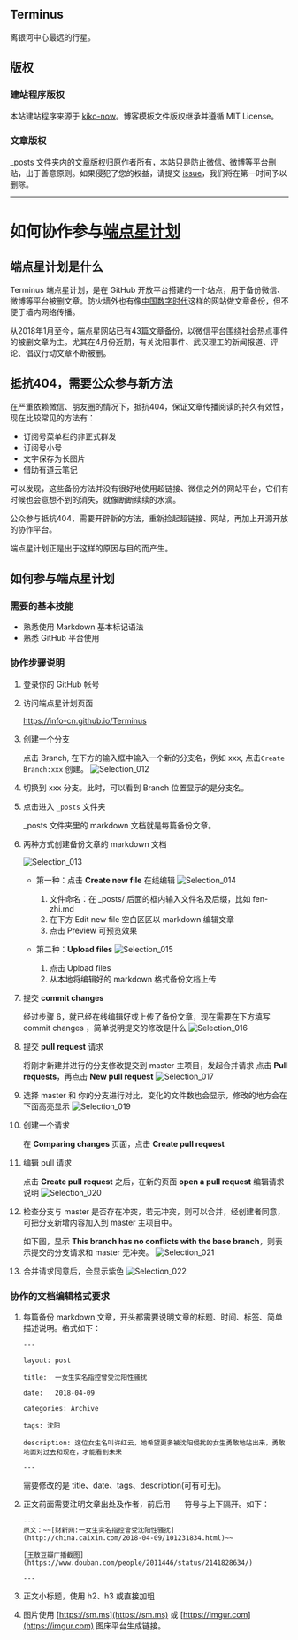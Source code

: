 ## Terminus
离银河中心最远的行星。

## 版权

### 建站程序版权

本站建站程序来源于 [kiko-now](https://github.com/AWEEKJ/kiko-now)。博客模板文件版权继承并遵循 MIT License。

### 文章版权

[_posts](https://github.com/Info-cn/Terminus/tree/master/_posts) 文件夹内的文章版权归原作者所有，本站只是防止微信、微博等平台删贴，出于善意原则。如果侵犯了您的权益，请提交 [issue](https://github.com/Info-cn/Terminus/issues)，我们将在第一时间予以删除。

---

# 如何协作参与[端点星计划](https://info-cn.github.io/Terminus)

## 端点星计划是什么

Terminus 端点星计划，是在 GitHub 开放平台搭建的一个站点，用于备份微信、微博等平台被删文章。防火墙外也有像[中国数字时代](https://chinadigitaltimes.net/chinese/)这样的网站做文章备份，但不便于墙内网络传播。

从2018年1月至今，端点星网站已有43篇文章备份，以微信平台围绕社会热点事件的被删文章为主。尤其在4月份近期，有关沈阳事件、武汉理工的新闻报道、评论、倡议行动文章不断被删。

## 抵抗404，需要公众参与新方法

在严重依赖微信、朋友圈的情况下，抵抗404，保证文章传播阅读的持久有效性，现在比较常见的方法有：

- 订阅号菜单栏的非正式群发
- 订阅号小号
- 文字保存为长图片
- 借助有道云笔记

可以发现，这些备份方法并没有很好地使用超链接、微信之外的网站平台，它们有时候也会意想不到的消失，就像断断续续的水滴。

公众参与抵抗404，需要开辟新的方法，重新捡起超链接、网站，再加上开源开放的协作平台。

端点星计划正是出于这样的原因与目的而产生。

## 如何参与端点星计划

### 需要的基本技能

- 熟悉使用 Markdown 基本标记语法
- 熟悉 GitHub 平台使用

### 协作步骤说明

1. 登录你的 GitHub 帐号

2. 访问端点星计划页面

    https://info-cn.github.io/Terminus

3. 创建一个分支

    点击 Branch, 在下方的输入框中输入一个新的分支名，例如 xxx, 点击`Create Branch:xxx` 创建。
    ![Selection_012](https://i.imgur.com/q9fKgd5.png)

4. 切换到 xxx 分支。此时，可以看到 Branch 位置显示的是分支名。

5. 点击进入 `_posts` 文件夹

    _posts 文件夹里的 markdown 文档就是每篇备份文章。

6. 两种方式创建备份文章的 markdown 文档

    ![Selection_013](https://i.imgur.com/JSTxYEj.png)

    - 第一种：点击 **Create new file** 在线编辑
    ![Selection_014](https://i.imgur.com/gvRxBfm.png)
      1. 文件命名：在 _posts/ 后面的框内输入文件名及后缀，比如 fen-zhi.md
      2. 在下方 Edit new file 空白区区以 markdown 编辑文章
      3. 点击 Preview 可预览效果

    - 第二种：**Upload files**
    ![Selection_015](https://i.imgur.com/tPU5I3q.png)
      1. 点击 Upload files
      2. 从本地将编辑好的 markdown 格式备份文档上传

7. 提交 **commit changes**

    经过步骤 6，就已经在线编辑好或上传了备份文章，现在需要在下方填写 commit changes ，简单说明提交的修改是什么
    ![Selection_016](https://i.imgur.com/Ed5t4w3.png)

8. 提交 **pull request** 请求

    将刚才新建并进行的分支修改提交到 master 主项目，发起合并请求
    点击 **Pull requests**，再点击 **New pull request**
    ![Selection_017](https://i.imgur.com/1bOLgop.png)

9. 选择 master 和 你的分支进行对比，变化的文件数也会显示，修改的地方会在下面高亮显示
    ![Selection_019](https://i.imgur.com/zOgFhN8.png)

10. 创建一个请求

    在 **Comparing changes** 页面，点击 **Create pull request**

11. 编辑 pull 请求

    点击 **Create pull request** 之后，在新的页面 **open a pull request** 编辑请求说明
    ![Selection_020](https://i.imgur.com/Etexqop.png)

12. 检查分支与 master 是否存在冲突，若无冲突，则可以合并，经创建者同意，可把分支新增内容加入到 master 主项目中。

    如下图，显示 **This branch has no conflicts with the base branch**，则表示提交的分支请求和 master 无冲突。
    ![Selection_021](https://i.imgur.com/ochMeTR.png)

13. 合并请求同意后，会显示紫色
    ![Selection_022](https://i.imgur.com/MFRdDLK.png)

### 协作的文档编辑格式要求

1. 每篇备份 markdown 文章，开头都需要说明文章的标题、时间、标签、简单描述说明。格式如下：

    ```
    ---

    layout: post

    title:  一女生实名指控曾受沈阳性骚扰

    date:   2018-04-09

    categories: Archive

    tags: 沈阳

    description: 这位女生名叫许红云，她希望更多被沈阳侵扰的女生勇敢地站出来，勇敢地面对过去和现在，才能看到未来

    ---
    ```

    需要修改的是 title、date、tags、description(可有可无)。

2. 正文前面需要注明文章出处及作者，前后用 `---`符号与上下隔开。如下：

    ```
    ---
    原文：~~[财新网:一女生实名指控曾受沈阳性骚扰](http://china.caixin.com/2018-04-09/101231834.html)~~

    [王敖豆瓣广播截图](https://www.douban.com/people/2011446/status/2141828634/)

    ---
    ```

3. 正文小标题，使用 h2、h3 或直接加粗

4. 图片使用 [https://sm.ms](https://sm.ms) 或 [https://imgur.com](https://imgur.com) 图床平台生成链接。

